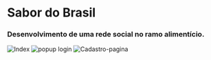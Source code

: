 # Sabor do Brasil
### Desenvolvimento de uma rede social no ramo alimentício.

![Index](https://github.com/user-attachments/assets/03d88a36-48a5-4fe2-9435-168f80dc52ff)
![popup login](https://github.com/user-attachments/assets/5a762465-3f9f-47d0-b7c6-3302485c7779)
![Cadastro-pagina](https://github.com/user-attachments/assets/a991df6e-0643-4ed1-9e42-9a2256f83310)
